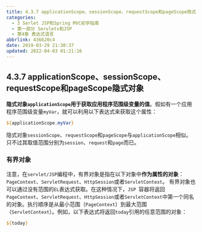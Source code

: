 ```yaml
---
title: 4.3.7 applicationScope、sessionScope、requestScope和pageScope隐式对象
categories: 
  - 3 Serlet JSP和Spring MVC初学指南
  - 第一部分 Servlets和JSP
  - 第4章 表达式语言
abbrlink: 436620c4
date: 2019-03-29 21:30:37
updated: 2022-04-03 01:21:16
---
```

## 4.3.7 applicationScope、sessionScope、requestScope和pageScope隐式对象 ##
**隐式对象`applicationScope`用于获取应用程序范围级变量的值**。假如有一个应用程序范围级变量`myVar`，就可以利用以下表达式来获取这个属性：
```jsp
${applicationScope.myVar}
```
隐式对象`sessionScope`、`requestScope`和`pageScope`与`applicationScope`相似。只不过其取值范围分别为`session`、`request`和`page`而已。
### 有界对象 ###
注意，在`servlet/JSP`编程中，有界对象是指在以下对象中**作为属性的对象**：`PageContext`、`ServletRequest`、`HttpSession`或者`ServletContext`。
有界对象也可以通过没有范围的`EL`表达式获取。在这种情况下，`JSP `容器将返回`PageContext`、`ServletRequest`、`HttpSession`或者`ServletContext`中第一个同名的对象。执行顺序是从最小范围（`PageContext`）到最大范围（`ServletContext`）。例如，以下表达式将返回`today`引用的任意范围的对象：
```jsp
${today}
```

